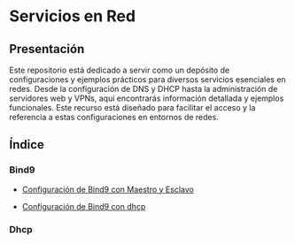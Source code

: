 # Servicios en Red

## Presentación

Este repositorio está dedicado a servir como un depósito de configuraciones y ejemplos prácticos para diversos servicios esenciales en redes. Desde la configuración de DNS y DHCP hasta la administración de servidores web y VPNs, aquí encontrarás información detallada y ejemplos funcionales. Este recurso está diseñado para facilitar el acceso y la referencia a estas configuraciones en entornos de redes.

## Índice

### Bind9

- [Configuración de Bind9 con Maestro y Esclavo](bind.md)

- [Configuración de Bind9 con dhcp](bdns.md)

### Dhcp


